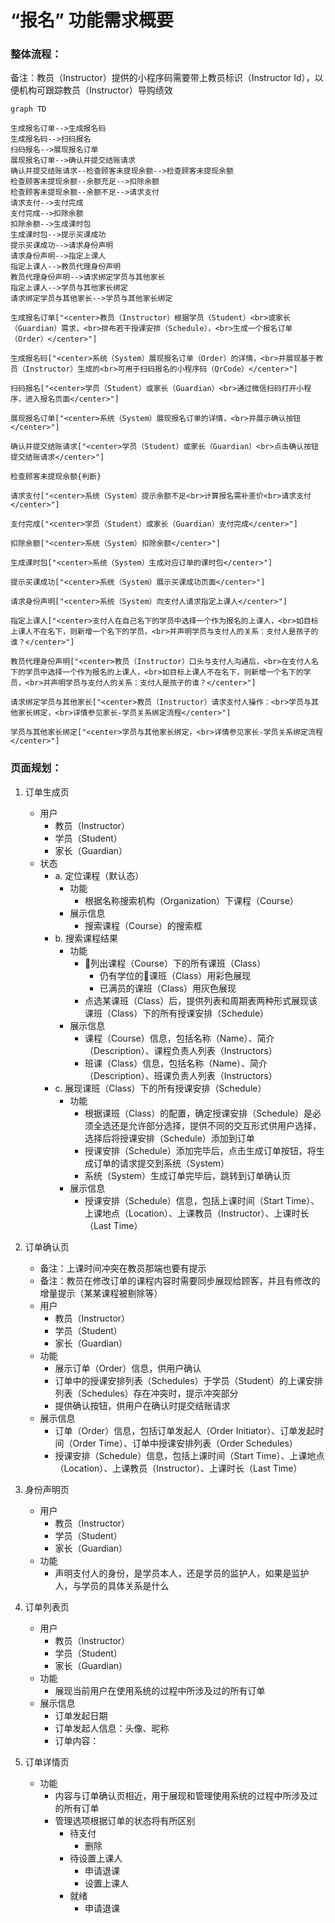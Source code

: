 # “报名” 功能需求概要

### 整体流程：

备注：教员（Instructor）提供的小程序码需要带上教员标识（Instructor Id），以便机构可跟踪教员（Instructor）导购绩效

```mermaid
graph TD

生成报名订单-->生成报名码
生成报名码-->扫码报名
扫码报名-->展现报名订单
展现报名订单-->确认并提交结账请求
确认并提交结账请求--检查顾客未提现余额-->检查顾客未提现余额
检查顾客未提现余额--余额充足-->扣除余额
检查顾客未提现余额--余额不足-->请求支付
请求支付-->支付完成
支付完成-->扣除余额
扣除余额-->生成课时包
生成课时包-->提示买课成功
提示买课成功-->请求身份声明
请求身份声明-->指定上课人
指定上课人-->教员代理身份声明
教员代理身份声明-->请求绑定学员与其他家长
指定上课人-->学员与其他家长绑定
请求绑定学员与其他家长-->学员与其他家长绑定

生成报名订单["<center>教员（Instructor）根据学员（Student）<br>或家长（Guardian）需求，<br>排布若干授课安排（Schedule），<br>生成一个报名订单（Order）</center>"]

生成报名码["<center>系统（System）展现报名订单（Order）的详情，<br>并展现基于教员（Instructor）生成的<br>可用于扫码报名的小程序码（QrCode）</center>"]

扫码报名["<center>学员（Student）或家长（Guardian）<br>通过微信扫码打开小程序，进入报名页面</center>"]

展现报名订单["<center>系统（System）展现报名订单的详情，<br>并展示确认按钮</center>"]

确认并提交结账请求["<center>学员（Student）或家长（Guardian）<br>点击确认按钮提交结账请求</center>"]

检查顾客未提现余额{判断}

请求支付["<center>系统（System）提示余额不足<br>计算报名需补差价<br>请求支付</center>"]

支付完成["<center>学员（Student）或家长（Guardian）支付完成</center>"]

扣除余额["<center>系统（System）扣除余额</center>"]

生成课时包["<center>系统（System）生成对应订单的课时包</center>"]

提示买课成功["<center>系统（System）展示买课成功页面</center>"]

请求身份声明["<center>系统（System）向支付人请求指定上课人</center>"]

指定上课人["<center>支付人在自己名下的学员中选择一个作为报名的上课人，<br>如目标上课人不在名下，则新增一个名下的学员，<br>并声明学员与支付人的关系：支付人是孩子的谁？</center>"]

教员代理身份声明["<center>教员（Instructor）口头与支付人沟通后，<br>在支付人名下的学员中选择一个作为报名的上课人，<br>如目标上课人不在名下，则新增一个名下的学员，<br>并声明学员与支付人的关系：支付人是孩子的谁？</center>"]

请求绑定学员与其他家长["<center>教员（Instructor）请求支付人操作：<br>学员与其他家长绑定，<br>详情参见家长-学员关系绑定流程</center>"]

学员与其他家长绑定["<center>学员与其他家长绑定，<br>详情参见家长-学员关系绑定流程</center>"]
```

### 页面规划：

1. 订单生成页
	* 用户
		* 教员（Instructor）
		* 学员（Student）
		* 家长（Guardian）
	* 状态
		- a. 定位课程（默认态）
			* 功能
				* 根据名称搜索机构（Organization）下课程（Course）
			* 展示信息
				* 搜索课程（Course）的搜索框
		- b. 搜索课程结果
			* 功能
				* 列出课程（Course）下的所有课班（Class）
					* 仍有学位的课班（Class）用彩色展现
					* 已满员的课班（Class）用灰色展现
				* 点选某课班（Class）后，提供列表和周期表两种形式展现该课班（Class）下的所有授课安排（Schedule）
			* 展示信息
				* 课程（Course）信息，包括名称（Name）、简介（Description）、课程负责人列表（Instructors）
				* 班课（Class）信息，包括名称（Name）、简介（Description）、班课负责人列表（Instructors）
		- c. 展现课班（Class）下的所有授课安排（Schedule）
			* 功能
				* 根据课班（Class）的配置，确定授课安排（Schedule）是必须全选还是允许部分选择，提供不同的交互形式供用户选择，选择后将授课安排（Schedule）添加到订单
				* 授课安排（Schedule）添加完毕后，点击生成订单按钮，将生成订单的请求提交到系统（System）
				* 系统（System）生成订单完毕后，跳转到订单确认页
			* 展示信息
				* 授课安排（Schedule）信息，包括上课时间（Start Time）、上课地点（Location）、上课教员（Instructor）、上课时长（Last Time）

2. 订单确认页
	* 备注：上课时间冲突在教员那端也要有提示
	* 备注：教员在修改订单的课程内容时需要同步展现给顾客，并且有修改的增量提示（某某课程被剔除等）
	* 用户
		* 教员（Instructor）
		* 学员（Student）
		* 家长（Guardian）
	* 功能
		* 展示订单（Order）信息，供用户确认
		* 订单中的授课安排列表（Schedules）于学员（Student）的上课安排列表（Schedules）存在冲突时，提示冲突部分
		* 提供确认按钮，供用户在确认时提交结账请求
	* 展示信息
		* 订单（Order）信息，包括订单发起人（Order Initiator）、订单发起时间（Order Time）、订单中授课安排列表（Order Schedules）
		* 授课安排（Schedule）信息，包括上课时间（Start Time）、上课地点（Location）、上课教员（Instructor）、上课时长（Last Time）

3. 身份声明页
	* 用户
		* 教员（Instructor）
		* 学员（Student）
		* 家长（Guardian）
	* 功能
		* 声明支付人的身份，是学员本人，还是学员的监护人，如果是监护人，与学员的具体关系是什么

4. 订单列表页
 	* 用户
		* 教员（Instructor）
		* 学员（Student）
		* 家长（Guardian）
	* 功能
		* 展现当前用户在使用系统的过程中所涉及过的所有订单
 	* 展示信息
	 	* 订单发起日期
	 	* 订单发起人信息：头像、昵称
	 	* 订单内容：

6. 订单详情页
	* 功能
		* 内容与订单确认页相近，用于展现和管理使用系统的过程中所涉及过的所有订单
		* 管理选项根据订单的状态将有所区别
			* 待支付
				* 删除
			* 待设置上课人
				* 申请退课
				* 设置上课人
			* 就绪
				* 申请退课
<!--stackedit_data:
eyJoaXN0b3J5IjpbLTE4NDgyMDAxNDYsLTI5MTE4NjY5NSwtNj
QzOTE2ODE3LDMxNzY5NjIzMywtMTYyMjEyNDI1MCwyMDY0MDM2
OTIwLC01NTY2Njc4NDgsNTY4NDI4NzcyLDE0NDYzNDg4NjgsNj
E0MjM1OTIxLDk4MjY5NTUwNCwtMTE0MjcyMTI3MCw3OTk2MDk5
NDcsMjExMDY2Mzg3MCwxNTA0MzY3NjM4LC05MDk5NDU2NzYsMT
U5OTk2MDYwMCwxNDg0Njc4MTM1LDE5MjkyNjkzMDAsNTQwNjY0
MjE3XX0=
-->